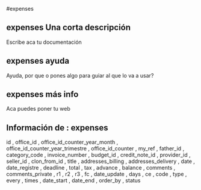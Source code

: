#expenses
## expenses Una corta descripción
Escribe aca tu documentación

## expenses ayuda
Ayuda, por que o pones algo para guiar al que lo va a usar?

## expenses más info
Aca puedes poner tu web

## Información de : expenses 
id , 
  office_id , 
  office_id_counter_year_month , 
  office_id_counter_year_trimestre , 
  office_id_counter , 
  my_ref , 
  father_id , 
  category_code , 
  invoice_number , 
  budget_id , 
  credit_note_id , 
  provider_id , 
  seller_id , 
  clon_from_id , 
  title , 
  addresses_billing , 
  addresses_delivery , 
  date , 
  date_registre , 
  deadline , 
  total , 
  tax , 
  advance , 
  balance , 
  comments , 
  comments_private , 
  r1 , 
  r2 , 
  r3 , 
  fc , 
  date_update , 
  days , 
  ce , 
  code , 
  type , 
  every , 
  times , 
  date_start , 
  date_end , 
  order_by , 
  status 
  